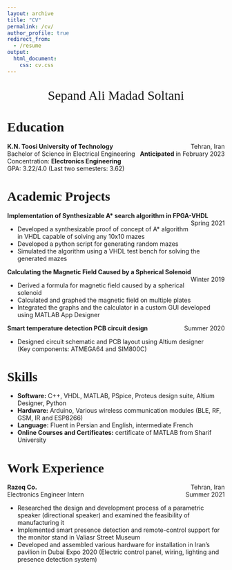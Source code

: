 ```yaml
---
layout: archive
title: "CV"
permalink: /cv/
author_profile: true
redirect_from:
  - /resume
output:
  html_document:
    css: cv.css
---
```


<!-- {% include base_path %} -->

 <p style="text-align:center;font-size:30px;font-family:Times New Roman">
    Sepand Ali Madad Soltani
 </p>

<p style="text-align:left;">
    <h1>
        <span style="font-family:Times New Roman;font-size:30px">
       Education
    </span></h1>
    <b>K.N. Toosi University of Technology </b>
    <span style="float:right;">Tehran, Iran
          </span>
    <br>Bachelor of Science in Electrical Engineering
    <span style="float:right;">
                  <b>Anticipated</b> in February 2023
              </span>
    <br> Concentration: <b>Electronics Engineering</b>
    <br> GPA: 3.22/4.0 (Last two semesters: 3.62)
</p>


<p style="text-align:left;">
    <h1>
        <span style="font-family:Times New Roman;font-size:30px">
      Academic Projects
      </span></h1>
    <b>
Implementation of Synthesizable A* search algorithm in FPGA-VHDL </b>
    <span style="float:right;">Spring 2021
      </span>
    <ul>
        <li>Developed a synthesizable proof of concept of A* algorithm in VHDL capable of solving any 10x10 mazes</li>
        <li>Developed a python script for generating random mazes</li>
        <li>Simulated the algorithm using a VHDL test bench for solving the generated mazes</li>
    </ul>
    <b>
Calculating the Magnetic Field Caused by a Spherical Solenoid </b>
    <span style="float:right;">Winter 2019
      </span>
    <ul>
        <li>Derived a formula for magnetic field caused by a spherical solenoid </li>
        <li>Calculated and graphed the magnetic field on multiple plates</li>
        <li>Integrated the graphs and the calculator in a custom GUI developed using MATLAB App Designer</li>
    </ul>
    <b>
Smart temperature detection PCB circuit design	
 </b>
    <span style="float:right;">Summer 2020
      </span>
    <ul>
        <li>Designed circuit schematic and PCB layout using Altium designer 
        <br>(Key components: ATMEGA64 and SIM800C) </li>
    </ul>
</p>

<p style="text-align:left;">
    <h1>
        <span style="font-family:Times New Roman;font-size:30px">
      Skills
      </span></h1>
  <ul>
    <li> <b> Software:</b> C++, VHDL, MATLAB, PSpice, Proteus design suite, Altium Designer, Python </li>
    <li> <b> Hardware:</b> Arduino, Various wireless communication modules (BLE, RF, GSM, IR and ESP8266) </li>
    <li> <b> Language:</b> Fluent in Persian and English, intermediate French </li>
    <li> <b> Online Courses and Certificates:</b> certificate of MATLAB from Sharif University  </li>
  </ul>
</p>

<p style="text-align:left;">
    <h1>
        <span style="font-family:Times New Roman;font-size:30px">
       Work Experience
    </span></h1>
    <b>Razeq Co. </b>
    <span style="float:right;">Tehran, Iran
          </span>
    <br>Electronics Engineer Intern
    <span style="float:right;">
                 Summer 2021
              </span>
    <ul>
        <li> Researched the design and development process of a parametric speaker (directional speaker) and examined the feasibility of manufacturing it</li>
        <li>Implemented smart presence detection and remote-control support for the monitor stand in Valiasr Street Museum </li>
        <li> Developed and assembled various hardware for installation in Iran’s pavilion in Dubai Expo 2020 (Electric control panel, wiring, lighting and presence detection system)</li>
    </ul>
</p>
